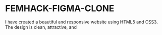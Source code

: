 # FEMHACK-FIGMA-CLONE
 I have created a beautiful and responsive website using HTML5 and CSS3. The design is clean, attractive, and 
